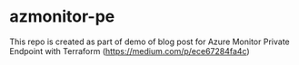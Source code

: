# azmonitor-pe
This repo is created as part of demo of blog post for Azure Monitor Private Endpoint with Terraform
(https://medium.com/p/ece67284fa4c)
